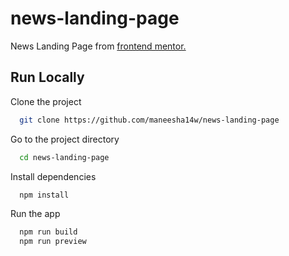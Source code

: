 
# news-landing-page

News Landing Page from [frontend mentor.](https://www.frontendmentor.io/challenges/news-homepage-H6SWTa1MFl)


## Run Locally

Clone the project

```bash
  git clone https://github.com/maneesha14w/news-landing-page
```

Go to the project directory

```bash
  cd news-landing-page
```

Install dependencies

```bash
  npm install
```

Run the app

```bash
  npm run build
  npm run preview
```


